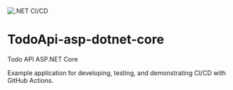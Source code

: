 ﻿![.NET CI/CD](https://github.com/WernerDevOps/TodoApi-asp-dotnet-core/workflows/.NET%20CI/CD/badge.svg)

# TodoApi-asp-dotnet-core
Todo API ASP.NET Core

Example application for developing, testing, and demonstrating CI/CD with GitHub Actions.
